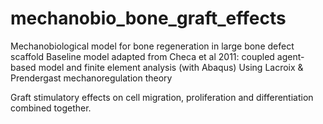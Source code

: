 # mechanobio_bone_graft_effects

Mechanobiological model for bone regeneration in large bone defect scaffold
Baseline model adapted from Checa et al 2011: coupled agent-based model and finite element analysis (with Abaqus)
Using Lacroix & Prendergast mechanoregulation theory

Graft stimulatory effects on cell migration, proliferation and differentiation combined together.
